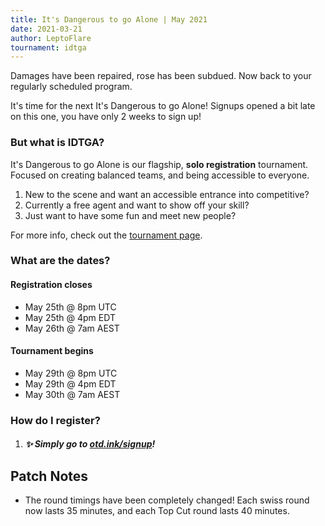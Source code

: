 ```yaml
---
title: It's Dangerous to go Alone | May 2021
date: 2021-03-21
author: LeptoFlare
tournament: idtga
---
```


Damages have been repaired, rose has been subdued. Now back to your regularly scheduled program.

It's time for the next It's Dangerous to go Alone! Signups opened a bit late on this one, you have only 2 weeks to sign up!

### But what is IDTGA?
It's Dangerous to go Alone is our flagship, **solo registration** tournament. Focused on creating balanced teams, and being accessible to everyone.

1. New to the scene and want an accessible entrance into competitive?
2. Currently a free agent and want to show off your skill?
3. Just want to have some fun and meet new people?

For more info, check out the [tournament page](https://otd.ink/idtga).

### What are the dates?
#### Registration closes
- May 25th @ 8pm UTC
- May 25th @ 4pm EDT
- May 26th @ 7am AEST

#### Tournament begins
- May 29th @ 8pm UTC
- May 29th @ 4pm EDT
- May 30th @ 7am AEST

### How do I register?
1. ##### :sparkles: Simply go to [otd.ink/signup](https://otd.ink/signup)!

## Patch Notes
- The round timings have been completely changed! Each swiss round now lasts 35 minutes, and each Top Cut round lasts 40 minutes.

